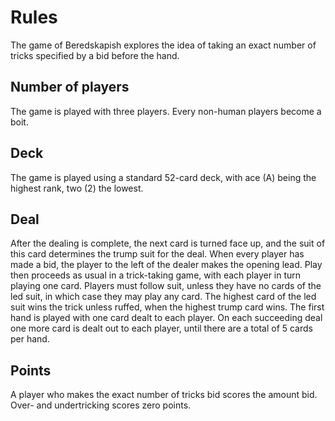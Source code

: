 # Rules
The game of Beredskapish explores the idea of taking an exact number of tricks specified by a bid before the hand.

## Number of players
The game is played with three players. Every non-human players become a boit.

## Deck
The game is played using a standard 52-card deck, with ace (A) being the highest rank, two (2) the lowest.

## Deal
After the dealing is complete, the next card is turned face up, and the suit of this card determines the trump suit for the deal.
        When every player has made a bid, the player to the left of the dealer makes the opening lead.
        Play then proceeds as usual in a trick-taking game, with each player in turn playing one card.
        Players must follow suit, unless they have no cards of the led suit, in which case they may play any card.
        The highest card of the led suit wins the trick unless ruffed, when the highest trump card wins.
        The first hand is played with one card dealt to each player. On each succeeding deal one more card is dealt out to each player,
      	until there are a total of 5 cards per hand.

## Points
A player who makes the exact number of tricks bid scores the amount bid. Over- and undertricking scores zero points.
